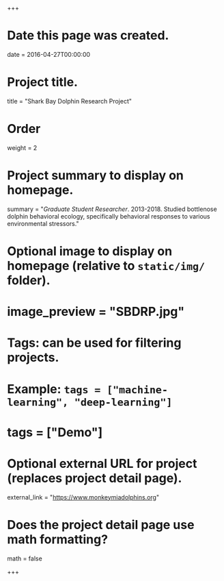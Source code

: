 +++
# Date this page was created.
date = 2016-04-27T00:00:00

# Project title.
title = "Shark Bay Dolphin Research Project"

# Order
weight = 2

# Project summary to display on homepage.
summary = "*Graduate Student Researcher*. 2013-2018. Studied bottlenose dolphin behavioral ecology, specifically behavioral responses to various environmental stressors."

# Optional image to display on homepage (relative to `static/img/` folder).
# image_preview = "SBDRP.jpg"

# Tags: can be used for filtering projects.
# Example: `tags = ["machine-learning", "deep-learning"]`
# tags = ["Demo"]

# Optional external URL for project (replaces project detail page).
external_link = "https://www.monkeymiadolphins.org"

# Does the project detail page use math formatting?
math = false

+++

